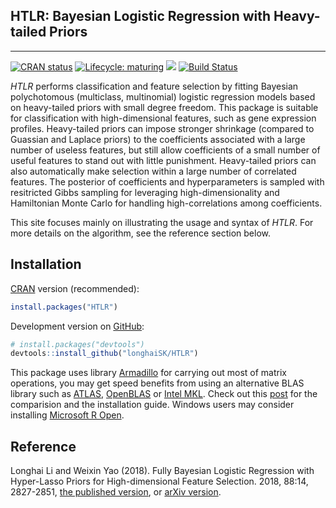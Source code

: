 ## HTLR: Bayesian Logistic Regression with Heavy-tailed Priors

<hr>

<!-- badges: start -->

[![CRAN
status](https://www.r-pkg.org/badges/version/HTLR)](https://CRAN.R-project.org/package=HTLR)
[![Lifecycle:
maturing](https://img.shields.io/badge/lifecycle-maturing-blue.svg)](https://www.tidyverse.org/lifecycle/#maturing)
[![](https://cranlogs.r-pkg.org/badges/HTLR)](https://cran.r-project.org/package=HTLR)
[![Build
Status](https://travis-ci.org/longhaiSK/HTLR.svg?branch=master)](https://travis-ci.org/longhaiSK/HTLR)
<!-- badges: end -->

*HTLR* performs classification and feature selection by fitting Bayesian
polychotomous (multiclass, multinomial) logistic regression models based
on heavy-tailed priors with small degree freedom. This package is
suitable for classification with high-dimensional features, such as gene
expression profiles. Heavy-tailed priors can impose stronger shrinkage
(compared to Guassian and Laplace priors) to the coefficients associated
with a large number of useless features, but still allow coefficients of
a small number of useful features to stand out with little punishment.
Heavy-tailed priors can also automatically make selection within a large
number of correlated features. The posterior of coefficients and
hyperparameters is sampled with resitricted Gibbs sampling for
leveraging high-dimensionality and Hamiltonian Monte Carlo for handling
high-correlations among coefficients.

This site focuses mainly on illustrating the usage and syntax of *HTLR*. For more details on the algorithm, 
see the reference section below.

## Installation

[CRAN](https://CRAN.R-project.org) version (recommended):

``` r
install.packages("HTLR")
```

Development version on [GitHub](https://github.com/):

``` r
# install.packages("devtools")
devtools::install_github("longhaiSK/HTLR")
```

This package uses library [Armadillo](http://arma.sourceforge.net/) for
carrying out most of matrix operations, you may get speed benefits from
using an alternative BLAS library such as
[ATLAS](http://math-atlas.sourceforge.net/),
[OpenBLAS](http://www.openblas.net/) or [Intel
MKL](https://software.intel.com/en-us/mkl). Check out this
[post](http://brettklamer.com/diversions/statistical/faster-blas-in-r/)
for the comparision and the installation guide. Windows users may
consider installing [Microsoft R Open](https://mran.microsoft.com/open).

## Reference

Longhai Li and Weixin Yao (2018). Fully Bayesian Logistic Regression
with Hyper-Lasso Priors for High-dimensional Feature Selection.  2018,
88:14, 2827-2851, [the published
version](https://www.tandfonline.com/doi/full/10.1080/00949655.2018.1490418),
or [arXiv version](https://arxiv.org/pdf/1405.3319.pdf).
